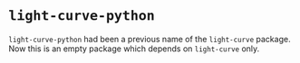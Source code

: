 # `light-curve-python`

`light-curve-python` had been a previous name of the `light-curve` package.
Now this is an empty package which depends on `light-curve` only.

